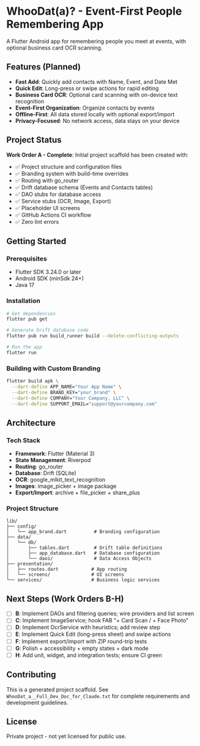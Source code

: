 # WhooDat(a)? - Event-First People Remembering App

A Flutter Android app for remembering people you meet at events, with optional business card OCR scanning.

## Features (Planned)

- **Fast Add**: Quickly add contacts with Name, Event, and Date Met
- **Quick Edit**: Long-press or swipe actions for rapid editing
- **Business Card OCR**: Optional card scanning with on-device text recognition
- **Event-First Organization**: Organize contacts by events
- **Offline-First**: All data stored locally with optional export/import
- **Privacy-Focused**: No network access, data stays on your device

## Project Status

**Work Order A - Complete**: Initial project scaffold has been created with:

- ✅ Project structure and configuration files
- ✅ Branding system with build-time overrides
- ✅ Routing with go_router
- ✅ Drift database schema (Events and Contacts tables)
- ✅ DAO stubs for database access
- ✅ Service stubs (OCR, Image, Export)
- ✅ Placeholder UI screens
- ✅ GitHub Actions CI workflow
- ✅ Zero lint errors

## Getting Started

### Prerequisites

- Flutter SDK 3.24.0 or later
- Android SDK (minSdk 24+)
- Java 17

### Installation

```bash
# Get dependencies
flutter pub get

# Generate Drift database code
flutter pub run build_runner build --delete-conflicting-outputs

# Run the app
flutter run
```

### Building with Custom Branding

```bash
flutter build apk \
  --dart-define APP_NAME="Your App Name" \
  --dart-define BRAND_KEY="your_brand" \
  --dart-define COMPANY="Your Company, LLC" \
  --dart-define SUPPORT_EMAIL="support@yourcompany.com"
```

## Architecture

### Tech Stack

- **Framework**: Flutter (Material 3)
- **State Management**: Riverpod
- **Routing**: go_router
- **Database**: Drift (SQLite)
- **OCR**: google_mlkit_text_recognition
- **Images**: image_picker + image package
- **Export/Import**: archive + file_picker + share_plus

### Project Structure

```
lib/
├── config/
│   └── app_brand.dart          # Branding configuration
├── data/
│   └── db/
│       ├── tables.dart         # Drift table definitions
│       ├── app_database.dart   # Database configuration
│       └── daos/               # Data Access Objects
├── presentation/
│   ├── routes.dart            # App routing
│   └── screens/               # UI screens
└── services/                  # Business logic services
```

## Next Steps (Work Orders B-H)

- [ ] **B**: Implement DAOs and filtering queries; wire providers and list screen
- [ ] **C**: Implement ImageService; hook FAB "+ Card Scan / + Face Photo"
- [ ] **D**: Implement OcrService with heuristics; add review step
- [ ] **E**: Implement Quick Edit (long-press sheet) and swipe actions
- [ ] **F**: Implement export/import with ZIP round-trip tests
- [ ] **G**: Polish + accessibility + empty states + dark mode
- [ ] **H**: Add unit, widget, and integration tests; ensure CI green

## Contributing

This is a generated project scaffold. See `WhooDat_a__Full_Dev_Doc_for_Claude.txt` for complete requirements and development guidelines.

## License

Private project - not yet licensed for public use.
